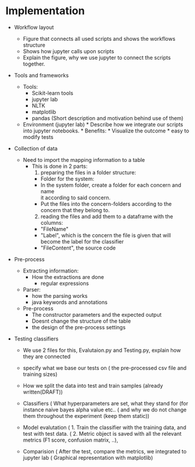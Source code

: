 # Implementation

* Workflow layout
    * Figure that connects all used scripts and shows the workflows structure
	* Shows how jupyter calls upon scripts 
	* Explain the figure, why we use jupyter to connect the scripts together. 
* Tools and frameworks
    * Tools: 
        * Scikit-learn tools 
        * jupyter lab 
        * NLTK 
        * matplotlib 
        * pandas 
        (Short description and motivation behind use of them)
	* Environment (jupyter lab)
            * Describe how we integrate our scripts into jupyter notebooks. 
            * Benefits: 
                * Visualize the outcome 
                * easy to modify tests
* Collection of data
  * Need to import the mapping information to a table
    * This is done in 2 parts:
      1. preparing the files in a folder structure:
        * Folder for the system:
        * In the system folder, create a folder for each concern and name  
          it according to said concern.
        * Put the files into the concern-folders according to the concern 
          that they belong to. 
      2. reading the files and add them to a dataframe with the columns:
        * "FileName"
        * "Label", which is the concern the file is given that will become 
          the label for the classifier
        * "FileContent", the source code 
* Pre-process
    * Extracting information:
      * How the extractions are done 
        * regular expressions
    * Parser:
      * how the parsing works
      * java keywords and annotations
    * Pre-process 
      * The constructor parameters and the expected output
      * Doesnt change the structure of the table
      * the design of the pre-process settings

* Testing classifiers
	* We use 2 files for this, Evalutaion.py and Testing.py, explain how they are connected
	* specify what we base our tests on ( the pre-processed csv file and training sizes)
	* How we split the data into test and train samples (already written(DRAFT))
	* Classifiers ( What hyperparameters are set, what they stand for (for instance naive bayes alpha value etc..
		       ( and why we do not change them throughout the experiment (keep them static))
	* Model evalutation ( 1. Train the classifier with the training data, and test with test data.
			    ( 2. Metric object is saved with all the relevant metrics (F1 score, confusion matrix, ..),
 
	* Comparision ( After the test, compare the metrics, we integrated to jupyter lab
		      ( Graphical representation with matplotlib) 
		
					
